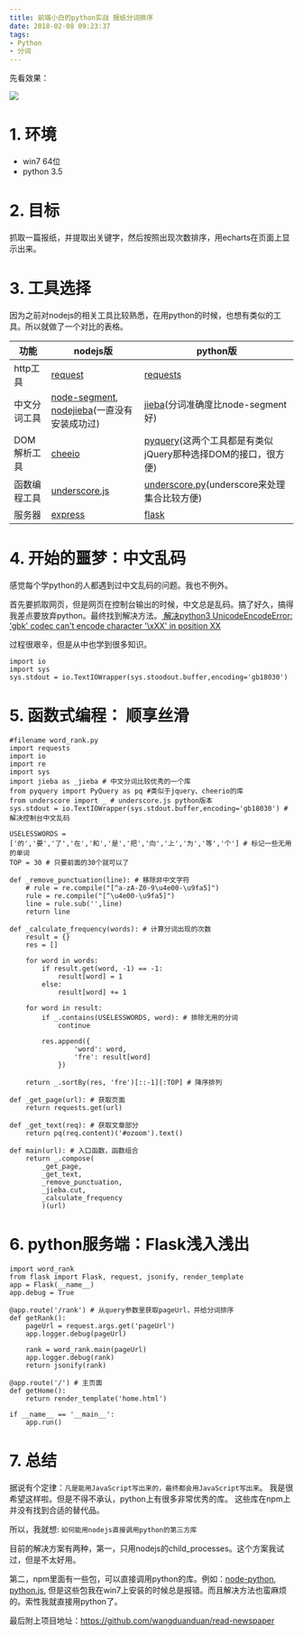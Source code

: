 ```yaml
---
title: 前端小白的python实战 报纸分词排序
date: 2018-02-08 09:23:37
tags:
- Python
- 分词
---
```


先看效果：

![](/images/20180208092429_56loaY_Screenshot.jpeg)
# 1. 环境
- win7 64位
- python 3.5

# 2. 目标
抓取一篇报纸，并提取出关键字，然后按照出现次数排序，用echarts在页面上显示出来。

# 3. 工具选择
因为之前对nodejs的相关工具比较熟悉，在用python的时候，也想有类似的工具。所以就做了一个对比的表格。

功能 | nodejs版 | python版
--- | --- | ---
http工具 | [request](https://github.com/request/request) | [requests](https://github.com/requests/requests)
中文分词工具 | [node-segment](https://github.com/leizongmin/node-segment), [nodejieba](https://github.com/yanyiwu/nodejieba)(一直没有安装成功过) | [jieba](https://github.com/fxsjy/jieba)(分词准确度比node-segment好)
DOM解析工具 | [cheeio](https://github.com/cheeriojs/cheerio) | [pyquery](https://github.com/gawel/pyquery)(这两个工具都是有类似jQuery那种选择DOM的接口，很方便)
函数编程工具 | [underscore.js](https://github.com/jashkenas/underscore) | [underscore.py](https://github.com/serkanyersen/underscore.py)(underscore来处理集合比较方便)
服务器 | [express](https://github.com/expressjs/express) | [flask](https://github.com/pallets/flask)

# 4. 开始的噩梦：中文乱码
感觉每个学python的人都遇到过中文乱码的问题。我也不例外。

首先要抓取网页，但是网页在控制台输出的时候，中文总是乱码。搞了好久，搞得我差点要放弃python。最终找到解决方法。[ 解决python3 UnicodeEncodeError: 'gbk' codec can't encode character '\xXX' in position XX](http://blog.csdn.net/jim7424994/article/details/22675759)

过程很艰辛，但是从中也学到很多知识。

```
import io
import sys
sys.stdout = io.TextIOWrapper(sys.stoodout.buffer,encoding='gb18030')
```

# 5. 函数式编程： 顺享丝滑
```
#filename word_rank.py
import requests
import io
import re
import sys
import jieba as _jieba # 中文分词比较优秀的一个库
from pyquery import PyQuery as pq #类似于jquery、cheerio的库
from underscore import _ # underscore.js python版本
sys.stdout = io.TextIOWrapper(sys.stdout.buffer,encoding='gb18030') # 解决控制台中文乱码

USELESSWORDS = ['的','要','了','在','和','是','把','向','上','为','等','个'] # 标记一些无用的单词
TOP = 30 # 只要前面的30个就可以了

def _remove_punctuation(line): # 移除非中文字符
    # rule = re.compile("[^a-zA-Z0-9\u4e00-\u9fa5]")
    rule = re.compile("[^\u4e00-\u9fa5]")
    line = rule.sub('',line)
    return line

def _calculate_frequency(words): # 计算分词出现的次数
    result = {}
    res = []

    for word in words:
        if result.get(word, -1) == -1:
            result[word] = 1
        else:
            result[word] += 1

    for word in result:
        if _.contains(USELESSWORDS, word): # 排除无用的分词
            continue

        res.append({
                'word': word,
                'fre': result[word]
            })

    return _.sortBy(res, 'fre')[::-1][:TOP] # 降序排列

def _get_page(url): # 获取页面
    return requests.get(url)

def _get_text(req): # 获取文章部分
    return pq(req.content)('#ozoom').text()

def main(url): # 入口函数，函数组合
    return _.compose(
        _get_page,
        _get_text,
        _remove_punctuation,
        _jieba.cut,
        _calculate_frequency
        )(url)

```

# 6. python服务端：Flask浅入浅出
```
import word_rank
from flask import Flask, request, jsonify, render_template
app = Flask(__name__)
app.debug = True

@app.route('/rank') # 从query参数里获取pageUrl，并给分词排序
def getRank():
    pageUrl = request.args.get('pageUrl')
    app.logger.debug(pageUrl)

    rank = word_rank.main(pageUrl)
    app.logger.debug(rank)
    return jsonify(rank)

@app.route('/') # 主页面
def getHome():
    return render_template('home.html')

if __name__ == '__main__':
    app.run()
```

# 7. 总结
据说有个定律：`凡是能用JavaScript写出来的，最终都会用JavaScript写出来`。 我是很希望这样啦。但是不得不承认，python上有很多非常优秀的库。
这些库在npm上并没有找到合适的替代品。

所以，我就想: `如何能用nodejs直接调用python的第三方库`

目前的解决方案有两种，第一，只用nodejs的child_processes。这个方案我试过，但是不太好用。

第二，npm里面有一些包，可以直接调用python的库。例如：[node-python](https://github.com/chrisdickinson/node-python), [python.js](https://github.com/monkeycz/python.js), 但是这些包我在win7上安装的时候总是报错。而且解决方法也蛮麻烦的。索性我就直接用python了。

最后附上项目地址：https://github.com/wangduanduan/read-newspaper


  [1]: /img/bVRLCc